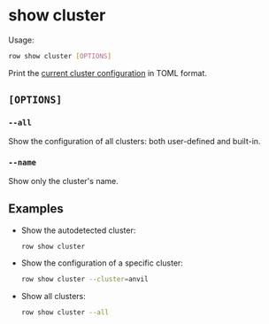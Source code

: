 # show cluster

Usage:
```bash
row show cluster [OPTIONS]
```

Print the [current cluster configuration](../../clusters/index.md) in TOML format.

## `[OPTIONS]`

### `--all`

Show the configuration of all clusters: both user-defined and built-in.

### `--name`

Show only the cluster's name.

## Examples

* Show the autodetected cluster:
  ```bash
  row show cluster
  ```
* Show the configuration of a specific cluster:
  ```bash
  row show cluster --cluster=anvil
  ```
* Show all clusters:
  ```bash
  row show cluster --all
  ```
